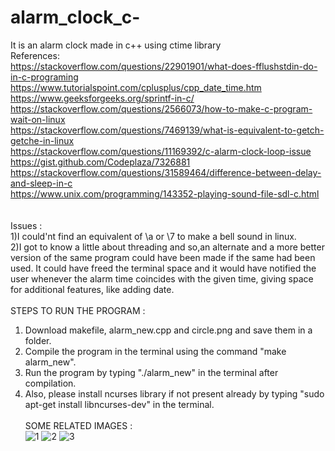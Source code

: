 # alarm_clock_c- </br>
It is an alarm clock made in c++ using ctime library </br>
References: </br>
https://stackoverflow.com/questions/22901901/what-does-fflushstdin-do-in-c-programing </br>
https://www.tutorialspoint.com/cplusplus/cpp_date_time.htm </br>
https://www.geeksforgeeks.org/sprintf-in-c/ </br>
https://stackoverflow.com/questions/2566073/how-to-make-c-program-wait-on-linux </br>
https://stackoverflow.com/questions/7469139/what-is-equivalent-to-getch-getche-in-linux </br>
https://stackoverflow.com/questions/11169392/c-alarm-clock-loop-issue </br>
https://gist.github.com/Codeplaza/7326881 </br>
https://stackoverflow.com/questions/31589464/difference-between-delay-and-sleep-in-c </br>
https://www.unix.com/programming/143352-playing-sound-file-sdl-c.html </br>
</br></br>
Issues : </br>
1)I could'nt find an equivalent of \a or \7 to make a bell sound in linux. </br>
2)I got to know a little about threading and so,an alternate and a more better version of the same program could have been made if the same had been used. It could have freed the terminal space and it would have notified the user whenever the alarm time coincides with the given time, giving space for additional features, like adding date. </br></br>
STEPS TO RUN THE PROGRAM :</br>
1. Download makefile, alarm_new.cpp and circle.png and save them in a folder. </br>
2. Compile the program in the terminal using the command "make alarm_new". </br>
3. Run the program by typing "./alarm_new" in the terminal after compilation.</br>
4. Also, please install ncurses library if not present already by typing "sudo apt-get install libncurses-dev" in the terminal. </br></br>
SOME RELATED IMAGES : </br>
![1](https://user-images.githubusercontent.com/34703680/37865387-c2ce8272-2fa1-11e8-9f9a-b90ce911f4f0.png)
![2](https://user-images.githubusercontent.com/34703680/37865398-edff6a88-2fa1-11e8-9bc6-040af5da2f20.png)
![3](https://user-images.githubusercontent.com/34703680/37865402-f2892346-2fa1-11e8-8bf5-ac5ea1ddf93a.png)
